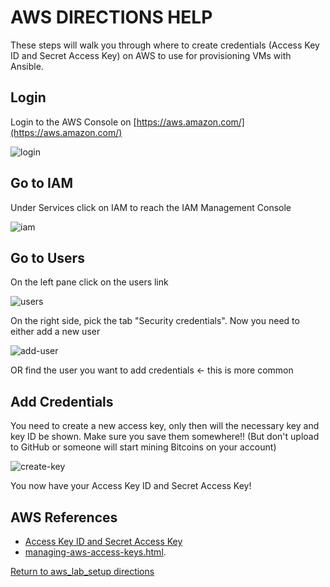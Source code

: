 # AWS DIRECTIONS HELP

These steps will walk you through where to create credentials (Access Key ID and Secret Access Key) on AWS to use for provisioning VMs with Ansible.

## Login

Login to the AWS Console on [https://aws.amazon.com/](https://aws.amazon.com/)

![login](login-window.png)

## Go to IAM

Under Services click on IAM to reach the IAM Management Console

![iam](iam.png)

## Go to Users

On the left pane click on the users link

![users](users.png)

On the right side, pick the tab "Security credentials". Now you need to either add a new user

![add-user](add-user.png)

OR find the user you want to add credentials <- this is more common

## Add Credentials

You need to create a new access key, only then will the necessary key and key ID be shown. Make sure you save them somewhere!! (But don't upload to GitHub or someone will start mining Bitcoins on your account)

![create-key](create-key.png)

You now have your Access Key ID and Secret Access Key!

## AWS References

- [Access Key ID and Secret Access Key](http://docs.aws.amazon.com/IAM/latest/UserGuide/id_credentials_access-keys.html)
- [managing-aws-access-keys.html](http://docs.aws.amazon.com/general/latest/gr/managing-aws-access-keys.html).

[Return to aws_lab_setup directions](../../provisioner/README.md)
